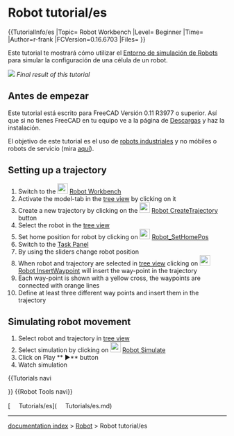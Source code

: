 # Robot tutorial/es
{{TutorialInfo/es
|Topic= Robot Workbench
|Level= Beginner
|Time=
|Author=r-frank
|FCVersion=0.16.6703
|Files=
}}


<div class="mw-translate-fuzzy">

Este tutorial te mostrará cómo utilizar el [Entorno de simulación de Robots](Robot_Workbench/es.md) para simular la configuración de una célula de un robot.


</div>

![](images/Robot_Tutorial_RobotSimulation.gif ) 
*Final result of this tutorial*


<div class="mw-translate-fuzzy">

## Antes de empezar 

Este tutorial está escrito para FreeCAD Versión 0.11 R3977 o superior. Así que si no tienes FreeCAD en tu equipo ve a la página de [Descargas](Download/es.md) y haz la instalación.


</div>


<div class="mw-translate-fuzzy">

El objetivo de este tutorial es el uso de [robots industriales](http://en.wikipedia.org/wiki/Industrial_robot) y no móbiles o robots de servicio (mira [aquí](http://en.wikipedia.org/wiki/Robot#Modern_robots)).


</div>


<div class="mw-translate-fuzzy">


</div>

## Setting up a trajectory 

1.  Switch to the <img alt="" src=images/Workbench_Robot.svg  style="width:24px;"> [Robot Workbench](Robot_Workbench.md)
2.  Activate the model-tab in the [tree view](tree_view.md) by clicking on it
3.  Create a new trajectory by clicking on the <img alt="" src=images/Robot_CreateTrajectory.svg  style="width:24px;"> [Robot CreateTrajectory](Robot_CreateTrajectory.md) button
4.  Select the robot in the [tree view](tree_view.md)
5.  Set home position for robot by clicking on <img alt="" src=images/Robot_SetHomePos.svg  style="width:24px;"> [Robot\_SetHomePos](Robot_SetHomePos.md)
6.  Switch to the [Task Panel](Task_Panel.md)
7.  By using the sliders change robot position
8.  When robot and trajectory are selected in [tree view](tree_view.md) clicking on <img alt="" src=images/Robot_InsertWaypoint.svg  style="width:24px;"> [Robot InsertWaypoint](Robot_InsertWaypoint.md) will insert the way-point in the trajectory
9.  Each way-point is shown with a yellow cross, the waypoints are connected with orange lines
10. Define at least three different way points and insert them in the trajectory

## Simulating robot movement 

1.  Select robot and trajectory in [tree view](tree_view.md)
2.  Select simulation by clicking on <img alt="" src=images/Robot_Simulate.svg  style="width:24px;"> [Robot Simulate](Robot_Simulate.md)
3.  Click on Play ** &#9654;** button
4.  Watch simulation


{{Tutorials navi

}} {{Robot Tools navi}} 

[<img src="images/Property.png" style="width:16px"> Tutorials/es](<img src="images/Property.png" style="width:16px"> Tutorials/es.md)

---
[documentation index](../README.md) > [Robot](Robot_Workbench.md) > Robot tutorial/es
